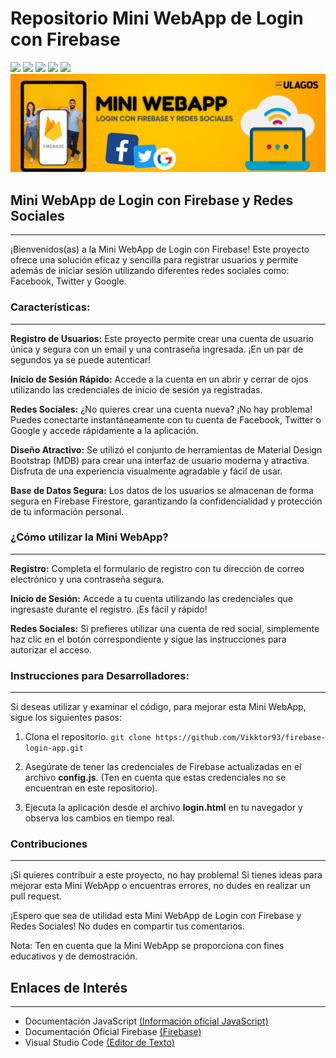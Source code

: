 # Repositorio Mini WebApp de Login con Firebase
<p align="left">
   <img src="https://img.shields.io/badge/Status-En%20Desarrollo-green?style=plastic">
   <img src="https://img.shields.io/badge/JavaScript-F7DF1E?tyle=plastic&logo=javascript&logoColor=white&labelColor=F7DF1E">
   <img src="https://img.shields.io/badge/HTML5-%23E34F26.svg?style=plastic&logo=HTML5&logoColor=white">
   <img src="https://img.shields.io/badge/CSS3-%231572B6.svg?style=plastic&logo=CSS3&logoColor=white">
   <img src="https://img.shields.io/badge/Firebase-FFCA28?tyle=plastic&logo=firebase&logoColor=white&labelColor=FFCA28">
   <img src="./assets/img/miniWebApp.png"/>

## Mini WebApp de Login con Firebase y Redes Sociales
---

¡Bienvenidos(as) a la Mini WebApp de Login con Firebase! Este proyecto ofrece una solución eficaz y sencilla para registrar usuarios y permite además de iniciar sesión utilizando diferentes redes sociales como: Facebook, Twitter y Google.

### Características:
---

**Registro de Usuarios:** Este proyecto permite crear una cuenta de usuario única y segura con un email y una contraseña ingresada. ¡En un par de segundos ya se puede autenticar!

**Inicio de Sesión Rápido:** Accede a la cuenta en un abrir y cerrar de ojos utilizando las credenciales de inicio de sesión ya registradas.

**Redes Sociales:** ¿No quieres crear una cuenta nueva? ¡No hay problema! Puedes conectarte instantáneamente con tu cuenta de Facebook, Twitter o Google y accede rápidamente a la aplicación.

**Diseño Atractivo:** Se utilizó el conjunto de herramientas de Material Design Bootstrap (MDB) para crear una interfaz de usuario moderna y atractiva. Disfruta de una experiencia visualmente agradable y fácil de usar.

**Base de Datos Segura:** Los datos de los usuarios se almacenan de forma segura en Firebase Firestore, garantizando la confidencialidad y protección de tu información personal.

### ¿Cómo utilizar la Mini WebApp?
---

**Registro:** Completa el formulario de registro con tu dirección de correo electrónico y una contraseña segura. 

**Inicio de Sesión:** Accede a tu cuenta utilizando las credenciales que ingresaste durante el registro. ¡Es fácil y rápido!

**Redes Sociales:** Si prefieres utilizar una cuenta de red social, simplemente haz clic en el botón correspondiente y sigue las instrucciones para autorizar el acceso.

### Instrucciones para Desarrolladores:
---

Si deseas utilizar y examinar el código, para mejorar esta Mini WebApp, sigue los siguientes pasos:

1. Clona el repositorio.
`git clone https://github.com/Vikktor93/firebase-login-app.git`

2. Asegúrate de tener las credenciales de Firebase actualizadas en el archivo **config.js**. (Ten en cuenta que estas credenciales no se encuentran en este repositorio).

3. Ejecuta la aplicación desde el archivo **login.html** en tu navegador y observa los cambios en tiempo real.

### Contribuciones
---

¡Si quieres contribuir a este proyecto, no hay problema! Si tienes ideas para mejorar esta Mini WebApp o encuentras errores, no dudes en realizar un pull request.

¡Espero que sea de utilidad esta Mini WebApp de Login con Firebase y Redes Sociales! No dudes en compartir tus comentarios. 

Nota: Ten en cuenta que la Mini WebApp se proporciona con fines educativos y de demostración.

## Enlaces de Interés
---

- Documentación JavaScript [(Información oficial JavaScript)][js]
- Documentación Oficial Firebase [(Firebase)][firebase]
- Visual Studio Code [(Editor de Texto)][vscode]

[js]: https://developer.mozilla.org/es/docs/Web/JavaScript
[vscode]: https://code.visualstudio.com/download
[firebase]:https://firebase.google.com/docs?hl=es-419

